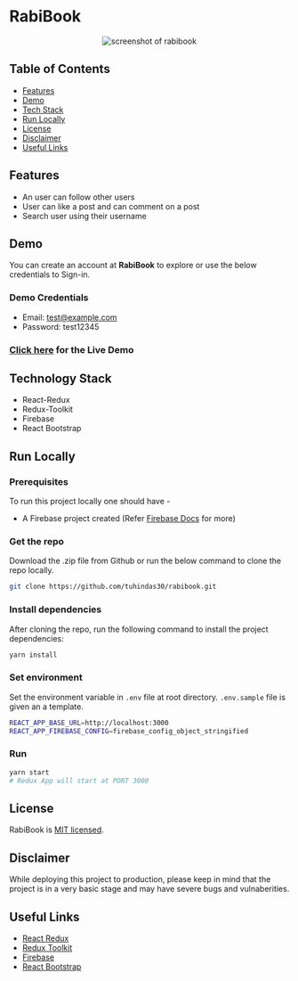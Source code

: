 # RabiBook

<p align="center">
  <img alt="screenshot of rabibook" src="https://i.imgur.com/un2d0Op.png">
</p>

## Table of Contents

- [Features](#features)
- [Demo](#demo)
- [Tech Stack](#tech-stack)
- [Run Locally](#run-locally)
- [License](#license)
- [Disclaimer](#disclaimer)
- [Useful Links](#useful-links)

## Features

- An user can follow other users
- User can like a post and can comment on a post
- Search user using their username

## Demo

You can create an account at **RabiBook** to explore or use the below credentials to Sign-in.

### Demo Credentials

- Email: test@example.com
- Password: test12345

### [Click here](https://rabibook.netlify.app/) for the Live Demo

## Technology Stack

- React-Redux
- Redux-Toolkit
- Firebase
- React Bootstrap

## Run Locally

### Prerequisites

To run this project locally one should have -

- A Firebase project created (Refer [Firebase Docs](https://firebase.google.com/docs/web/setup) for more)

### Get the repo

Download the .zip file from Github or run the below command to clone the repo locally.

```bash
git clone https://github.com/tuhindas30/rabibook.git
```

### Install dependencies

After cloning the repo, run the following command to install the project dependencies:

```bash
yarn install
```

### Set environment

Set the environment variable in `.env` file at root directory. `.env.sample` file is given an a template.

```bash
REACT_APP_BASE_URL=http://localhost:3000
REACT_APP_FIREBASE_CONFIG=firebase_config_object_stringified
```

### Run

```bash
yarn start
# Redux App will start at PORT 3000
```

## License

RabiBook is [MIT licensed](http://opensource.org/licenses/MIT).

## Disclaimer

While deploying this project to production, please keep in mind that the project is in a very basic stage and may have severe bugs and vulnaberities.

## Useful Links

- [React Redux](https://react-redux.js.org/)
- [Redux Toolkit](https://redux-toolkit.js.org/)
- [Firebase](https://firebase.google.com)
- [React Bootstrap](https://react-bootstrap.github.io/)
